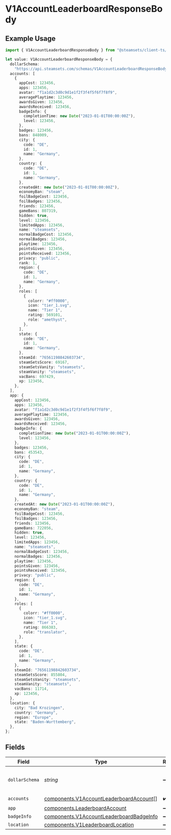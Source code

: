# V1AccountLeaderboardResponseBody

## Example Usage

```typescript
import { V1AccountLeaderboardResponseBody } from "@steamsets/client-ts/models/components";

let value: V1AccountLeaderboardResponseBody = {
  dollarSchema:
    "https://api.steamsets.com/schemas/V1AccountLeaderboardResponseBody.json",
  accounts: [
    {
      appCost: 123456,
      apps: 123456,
      avatar: "f1a1d2c3d0c9d1e1f2f3f4f5f6f7f8f9",
      averagePlaytime: 123456,
      awardsGiven: 123456,
      awardsReceived: 123456,
      badgeInfo: {
        completionTime: new Date("2023-01-01T00:00:00Z"),
        level: 123456,
      },
      badges: 123456,
      bans: 848009,
      city: {
        code: "DE",
        id: 1,
        name: "Germany",
      },
      country: {
        code: "DE",
        id: 1,
        name: "Germany",
      },
      createdAt: new Date("2023-01-01T00:00:00Z"),
      economyBan: "steam",
      foilBadgeCost: 123456,
      foilBadges: 123456,
      friends: 123456,
      gameBans: 807319,
      hidden: true,
      level: 123456,
      limitedApps: 123456,
      name: "steamsets",
      normalBadgeCost: 123456,
      normalBadges: 123456,
      playtime: 123456,
      pointsGiven: 123456,
      pointsReceived: 123456,
      privacy: "public",
      rank: 1,
      region: {
        code: "DE",
        id: 1,
        name: "Germany",
      },
      roles: [
        {
          colorr: "#ff0000",
          icon: "tier_1.svg",
          name: "Tier 1",
          rating: 569101,
          role: "amethyst",
        },
      ],
      state: {
        code: "DE",
        id: 1,
        name: "Germany",
      },
      steamId: "76561198842603734",
      steamSetsScore: 69167,
      steamSetsVanity: "steamsets",
      steamVanity: "steamsets",
      vacBans: 697429,
      xp: 123456,
    },
  ],
  app: {
    appCost: 123456,
    apps: 123456,
    avatar: "f1a1d2c3d0c9d1e1f2f3f4f5f6f7f8f9",
    averagePlaytime: 123456,
    awardsGiven: 123456,
    awardsReceived: 123456,
    badgeInfo: {
      completionTime: new Date("2023-01-01T00:00:00Z"),
      level: 123456,
    },
    badges: 123456,
    bans: 453543,
    city: {
      code: "DE",
      id: 1,
      name: "Germany",
    },
    country: {
      code: "DE",
      id: 1,
      name: "Germany",
    },
    createdAt: new Date("2023-01-01T00:00:00Z"),
    economyBan: "steam",
    foilBadgeCost: 123456,
    foilBadges: 123456,
    friends: 123456,
    gameBans: 722056,
    hidden: true,
    level: 123456,
    limitedApps: 123456,
    name: "steamsets",
    normalBadgeCost: 123456,
    normalBadges: 123456,
    playtime: 123456,
    pointsGiven: 123456,
    pointsReceived: 123456,
    privacy: "public",
    region: {
      code: "DE",
      id: 1,
      name: "Germany",
    },
    roles: [
      {
        colorr: "#ff0000",
        icon: "tier_1.svg",
        name: "Tier 1",
        rating: 866383,
        role: "translator",
      },
    ],
    state: {
      code: "DE",
      id: 1,
      name: "Germany",
    },
    steamId: "76561198842603734",
    steamSetsScore: 855804,
    steamSetsVanity: "steamsets",
    steamVanity: "steamsets",
    vacBans: 11714,
    xp: 123456,
  },
  location: {
    city: "Bad Krozingen",
    country: "Germany",
    region: "Europe",
    state: "Baden-Wurttemberg",
  },
};
```

## Fields

| Field                                                                                                | Type                                                                                                 | Required                                                                                             | Description                                                                                          | Example                                                                                              |
| ---------------------------------------------------------------------------------------------------- | ---------------------------------------------------------------------------------------------------- | ---------------------------------------------------------------------------------------------------- | ---------------------------------------------------------------------------------------------------- | ---------------------------------------------------------------------------------------------------- |
| `dollarSchema`                                                                                       | *string*                                                                                             | :heavy_minus_sign:                                                                                   | A URL to the JSON Schema for this object.                                                            | https://api.steamsets.com/schemas/V1AccountLeaderboardResponseBody.json                              |
| `accounts`                                                                                           | [components.V1AccountLeaderboardAccount](../../models/components/v1accountleaderboardaccount.md)[]   | :heavy_check_mark:                                                                                   | N/A                                                                                                  |                                                                                                      |
| `app`                                                                                                | [components.LeaderboardAccount](../../models/components/leaderboardaccount.md)                       | :heavy_minus_sign:                                                                                   | N/A                                                                                                  |                                                                                                      |
| `badgeInfo`                                                                                          | [components.V1AccountLeaderboardBadgeInfo](../../models/components/v1accountleaderboardbadgeinfo.md) | :heavy_minus_sign:                                                                                   | N/A                                                                                                  |                                                                                                      |
| `location`                                                                                           | [components.V1LeaderboardLocation](../../models/components/v1leaderboardlocation.md)                 | :heavy_minus_sign:                                                                                   | N/A                                                                                                  |                                                                                                      |